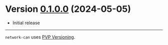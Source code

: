 # Version [0.1.0.0](https://github.com/DistRap/network-can/compare/0.1.0.0...0.1.1.0) (2024-05-05)

* Initial release

---

`network-can` uses [PVP Versioning][1].

[1]: https://pvp.haskell.org

